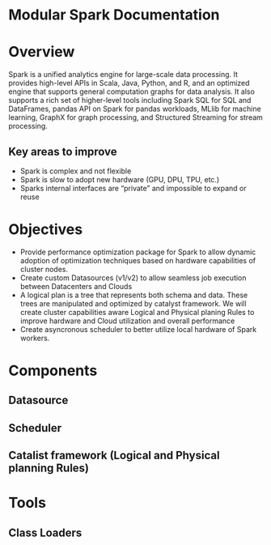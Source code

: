 Modular Spark Documentation
===========================
# Overview
Spark is a unified analytics engine for large-scale data processing. It provides high-level APIs in Scala, Java, Python, and R, and an optimized engine that supports general computation graphs for data analysis. It also supports a rich set of higher-level tools including Spark SQL for SQL and DataFrames, pandas API on Spark for pandas workloads, MLlib for machine learning, GraphX for graph processing, and Structured Streaming for stream processing.
## Key areas to improve
* Spark is complex and not flexible
* Spark is slow to adopt new hardware (GPU, DPU, TPU, etc.)
* Sparks internal interfaces are “private” and impossible to expand or reuse
# Objectives
* Provide performance optimization package for Spark to allow dynamic adoption of optimization techniques based on hardware capabilities of cluster nodes.
* Create custom Datasources (v1/v2) to allow seamless job execution between Datacenters and Clouds
* A logical plan is a tree that represents both schema and data. 
  These trees are manipulated and optimized by catalyst framework. 
  We will create cluster capabilities aware Logical and Physical planing Rules to improve hardware and Cloud utilization and overall performance
* Create asyncronous scheduler to better utilize local hardware of Spark workers.

# Components
## Datasource
## Scheduler
## Catalist framework (Logical and Physical planning Rules)

# Tools
## Class Loaders
